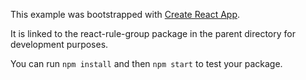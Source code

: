 This example was bootstrapped with [Create React App](https://github.com/facebook/create-react-app).

It is linked to the react-rule-group package in the parent directory for development purposes.

You can run `npm install` and then `npm start` to test your package.
